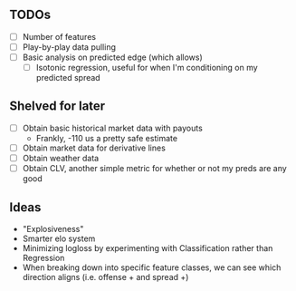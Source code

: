 ## TODOs
- [ ] Number of features
- [ ] Play-by-play data pulling
- [ ] Basic analysis on predicted edge (which allows)
    - [ ] Isotonic regression, useful for when I'm conditioning on my predicted spread

## Shelved for later
- [ ] Obtain basic historical market data with payouts
    - Frankly, -110 us a pretty safe estimate
- [ ] Obtain market data for derivative lines  
- [ ] Obtain weather data
- [ ] Obtain CLV, another simple metric for whether or not my preds are any good

## Ideas
- "Explosiveness"
- Smarter elo system
- Minimizing logloss by experimenting with Classification rather than Regression
- When breaking down into specific feature classes, we can see which direction aligns (i.e. offense + and spread +)
